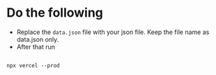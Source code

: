 # Do the following

- Replace the `data.json` file with your json file. Keep the file name as data.json only.
- After that run

```

npx vercel --prod
```


